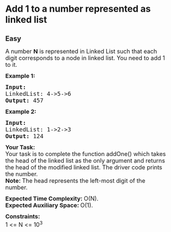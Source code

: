 # Add 1 to a number represented as linked list
## Easy
<div class="problems_problem_content__Xm_eO"><p><span style="font-size:18px">A number&nbsp;<strong>N</strong>&nbsp;is represented in Linked List such that each digit corresponds to a node in linked list. You need to add 1 to it.</span></p>

<p><span style="font-size:18px"><strong>Example 1:</strong></span></p>

<pre style="position: relative;"><span style="font-size:18px"><strong>Input:
</strong>LinkedList: 4-&gt;5-&gt;6
<strong>Output: </strong>457&nbsp;</span>
<div class="open_grepper_editor" title="Edit &amp; Save To Grepper"></div></pre>

<p><span style="font-size:18px"><strong>Example 2:</strong></span></p>

<pre style="position: relative;"><span style="font-size:18px"><strong>Input:
</strong>LinkedList: 1-&gt;2-&gt;3
<strong>Output: </strong>124&nbsp;</span><div class="open_grepper_editor" title="Edit &amp; Save To Grepper"></div></pre>

<p><span style="font-size:18px"><strong>Your Task:</strong><br>
Your task is to complete the function addOne() which takes the head of the linked list as the only argument and returns the head of the modified linked list. The driver code prints the number.<br>
<strong>Note:&nbsp;</strong>The head represents the left-most digit of the number.</span></p>

<p><span style="font-size:18px"><strong>Expected Time Complexity:&nbsp;</strong>O(N).<br>
<strong>Expected Auxiliary Space:&nbsp;</strong>O(1).</span></p>

<p><span style="font-size:18px"><strong>Constraints:</strong><br>
1 &lt;= N &lt;= 10<sup>3</sup></span></p>
</div>